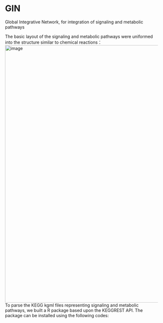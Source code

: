 # GIN
Global Integrative Network, for integration of signaling and metabolic pathways

The basic layout of the signaling and metabolic pathways were uniformed into the structure similar to chemical reactions：
<img width="848" alt="image" src="https://user-images.githubusercontent.com/50654825/173787625-a46ac547-907e-4490-9129-b5f5635f3c35.png">
To parse the KEGG kgml files representing signaling and metabolic pathways, we built a R package based upon the KEGGREST API. The package can be installed using the following codes:
